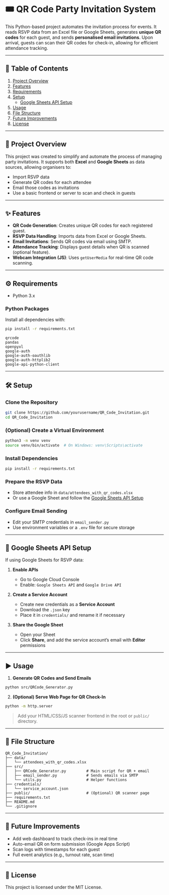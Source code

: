 # 🎟️ QR Code Party Invitation System

This Python-based project automates the invitation process for events. It reads RSVP data from an Excel file or Google Sheets, generates **unique QR codes** for each guest, and sends **personalised email invitations**. Upon arrival, guests can scan their QR codes for check-in, allowing for efficient attendance tracking.

---

## 📑 Table of Contents
1. [Project Overview](#project-overview)
2. [Features](#features)
3. [Requirements](#requirements)
4. [Setup](#setup)
   - [Google Sheets API Setup](#google-sheets-api-setup)
5. [Usage](#usage)
6. [File Structure](#file-structure)
7. [Future Improvements](#future-improvements)
8. [License](#license)

---

## 📌 Project Overview

This project was created to simplify and automate the process of managing party invitations. It supports both **Excel** and **Google Sheets** as data sources, allowing organisers to:
- Import RSVP data
- Generate QR codes for each attendee
- Email those codes as invitations
- Use a basic frontend or server to scan and check in guests

---

## ✨ Features

- **QR Code Generation**: Creates unique QR codes for each registered guest.
- **RSVP Data Handling**: Imports data from Excel or Google Sheets.
- **Email Invitations**: Sends QR codes via email using SMTP.
- **Attendance Tracking**: Displays guest details when QR is scanned (optional feature).
- **Webcam Integration (JS)**: Uses `getUserMedia` for real-time QR code scanning.

---

## ⚙️ Requirements

- Python 3.x

### Python Packages
Install all dependencies with:
```bash
pip install -r requirements.txt
```

```
qrcode
pandas
openpyxl
google-auth
google-auth-oauthlib
google-auth-httplib2
google-api-python-client
```

---

## 🛠️ Setup

### Clone the Repository
```bash
git clone https://github.com/yourusername/QR_Code_Invitation.git
cd QR_Code_Invitation
```

### (Optional) Create a Virtual Environment
```bash
python3 -m venv venv
source venv/bin/activate  # On Windows: venv\Scripts\activate
```

### Install Dependencies
```bash
pip install -r requirements.txt
```

### Prepare the RSVP Data
- Store attendee info in `data/attendees_with_qr_codes.xlsx`
- Or use a Google Sheet and follow the [Google Sheets API Setup](#google-sheets-api-setup)

### Configure Email Sending
- Edit your SMTP credentials in `email_sender.py`
- Use environment variables or a `.env` file for secure storage

---

## 🔌 Google Sheets API Setup

If using Google Sheets for RSVP data:

1. **Enable APIs**  
   - Go to Google Cloud Console  
   - Enable: `Google Sheets API` and `Google Drive API`

2. **Create a Service Account**  
   - Create new credentials as a **Service Account**  
   - Download the `.json` key  
   - Place it in `credentials/` and rename it if necessary

3. **Share the Google Sheet**
   - Open your Sheet  
   - Click **Share**, and add the service account’s email with **Editor** permissions

---

## ▶️ Usage

1. **Generate QR Codes and Send Emails**
```bash
python src/QRCode_Generator.py
```

2. **(Optional) Serve Web Page for QR Check-In**
```bash
python -m http.server
```

> Add your HTML/CSS/JS scanner frontend in the root or `public/` directory.

---

## 📂 File Structure

```
QR_Code_Invitation/
├── data/
│   └── attendees_with_qr_codes.xlsx
├── src/
│   ├── QRCode_Generator.py         # Main script for QR + email
│   ├── email_sender.py             # Sends emails via SMTP
│   └── utils.py                    # Helper functions
├── credentials/
│   └── service_account.json
├── public/                         # (Optional) QR scanner page
├── requirements.txt
├── README.md
└── .gitignore
```

---

## 🚧 Future Improvements

- Add web dashboard to track check-ins in real time
- Auto-email QR on form submission (Google Apps Script)
- Scan logs with timestamps for each guest
- Full event analytics (e.g., turnout rate, scan time)

---

## 📜 License

This project is licensed under the MIT License.

